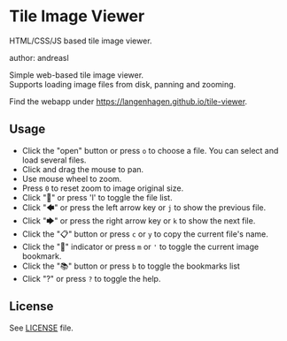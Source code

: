 # Tile Image Viewer
HTML/CSS/JS based tile image viewer.

author: andreasl

Simple web-based tile image viewer.  
Supports loading image files from disk, panning and zooming.

Find the webapp under https://langenhagen.github.io/tile-viewer.


## Usage
- Click the "open" button or press `o` to choose a file. You can select and load several files.
- Click and drag the mouse to pan.
- Use mouse wheel to zoom.
- Press `0` to reset zoom to image original size.
- Click "📄" or press 'l' to toggle the file list.
- Click "🡄" or press the left arrow key or `j` to show the previous file.
- Click "🡆" or press the right arrow key or `k` to show the next file.
- Click the "📋" button or press `c` or `y` to copy the current file's name.
- Click the "🔖" indicator or press `m` or `'` to toggle the current image bookmark.
- Click the "📚" button or press `b` to toggle the bookmarks list
- Click "?" or press `?` to toggle the help.


## License
See [LICENSE](LICENSE) file.

